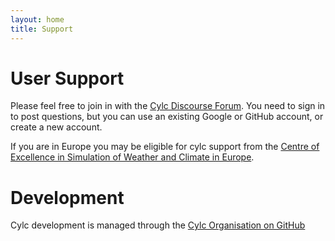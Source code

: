 ```yaml
---
layout: home
title: Support
---
```


# User Support

Please feel free to join in with the
[Cylc Discourse Forum](https://cylc.discourse.group/). You need to sign in to
post questions, but you can use an existing Google or GitHub account, or create
a new account.

If you are in Europe you may be eligible for cylc support from the [Centre of
Excellence in Simulation of Weather and Climate in
Europe](https://www.esiwace.eu/services-1/support/overview).

# Development

Cylc development is managed through the [Cylc Organisation on
GitHub](https://github.com/cylc)
